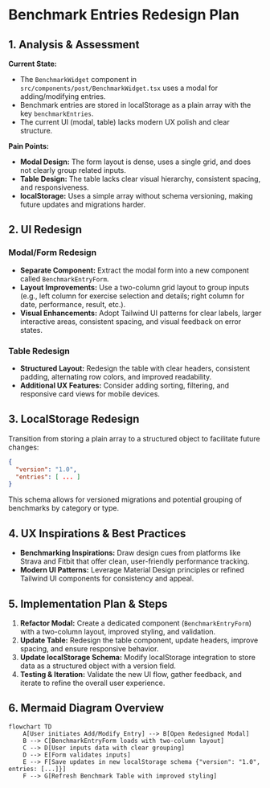 # Benchmark Entries Redesign Plan

## 1. Analysis & Assessment
**Current State:**
- The `BenchmarkWidget` component in `src/components/post/BenchmarkWidget.tsx` uses a modal for adding/modifying entries.
- Benchmark entries are stored in localStorage as a plain array with the key `benchmarkEntries`.
- The current UI (modal, table) lacks modern UX polish and clear structure.

**Pain Points:**
- **Modal Design:** The form layout is dense, uses a single grid, and does not clearly group related inputs.
- **Table Design:** The table lacks clear visual hierarchy, consistent spacing, and responsiveness.
- **localStorage:** Uses a simple array without schema versioning, making future updates and migrations harder.

## 2. UI Redesign
### Modal/Form Redesign
- **Separate Component:** Extract the modal form into a new component called `BenchmarkEntryForm`.
- **Layout Improvements:** Use a two-column grid layout to group inputs (e.g., left column for exercise selection and details; right column for date, performance, result, etc.).
- **Visual Enhancements:** Adopt Tailwind UI patterns for clear labels, larger interactive areas, consistent spacing, and visual feedback on error states.

### Table Redesign
- **Structured Layout:** Redesign the table with clear headers, consistent padding, alternating row colors, and improved readability.
- **Additional UX Features:** Consider adding sorting, filtering, and responsive card views for mobile devices.

## 3. LocalStorage Redesign
Transition from storing a plain array to a structured object to facilitate future changes:
```json
{
  "version": "1.0",
  "entries": [ ... ]
}
```
This schema allows for versioned migrations and potential grouping of benchmarks by category or type.

## 4. UX Inspirations & Best Practices
- **Benchmarking Inspirations:** Draw design cues from platforms like Strava and Fitbit that offer clean, user-friendly performance tracking.
- **Modern UI Patterns:** Leverage Material Design principles or refined Tailwind UI components for consistency and appeal.

## 5. Implementation Plan & Steps
1. **Refactor Modal:** Create a dedicated component (`BenchmarkEntryForm`) with a two-column layout, improved styling, and validation.
2. **Update Table:** Redesign the table component, update headers, improve spacing, and ensure responsive behavior.
3. **Update localStorage Schema:** Modify localStorage integration to store data as a structured object with a version field.
4. **Testing & Iteration:** Validate the new UI flow, gather feedback, and iterate to refine the overall user experience.

## 6. Mermaid Diagram Overview
```mermaid
flowchart TD
    A[User initiates Add/Modify Entry] --> B[Open Redesigned Modal]
    B --> C[BenchmarkEntryForm loads with two-column layout]
    C --> D[User inputs data with clear grouping]
    D --> E[Form validates inputs]
    E --> F[Save updates in new localStorage schema {"version": "1.0", entries: [...]}]
    F --> G[Refresh Benchmark Table with improved styling]